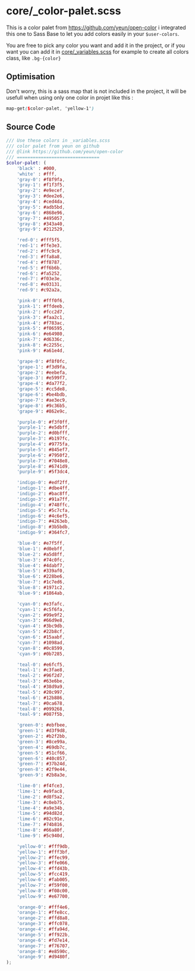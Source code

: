 # core/_color-palet.scss

This is a color palet from https://github.com/yeun/open-color i integrated this one to Sass Base to let you add colors easily in your `$user-colors`.

You are free to pick any color you want and add it in the project, or if you want you can add it in [core/_variables.scss](guide/core/variables.md) for example to create all colors class, like `.bg-{color}` 

## Optimisation

Don't worry, this is a sass map that is not included in the project, it will be usefull when using only one color in projet like this : 

```scss
map-get($color-palet, 'yellow-1')
```

## Source Code

```scss
/// Use these colors in _variables.scss
/// color palet from yeun on github
/// @link https://github.com/yeun/open-color
/// ===============================
$color-palet: (
	'black' : #000,
	'white' : #fff,
	'gray-0': #f8f9fa,
	'gray-1': #f1f3f5,
	'gray-2': #e9ecef,
	'gray-3': #dee2e6,
	'gray-4': #ced4da,
	'gray-5': #adb5bd,
	'gray-6': #868e96,
	'gray-7': #495057,
	'gray-8': #343a40,
	'gray-9': #212529,

	'red-0': #fff5f5,
	'red-1': #ffe3e3,
	'red-2': #ffc9c9,
	'red-3': #ffa8a8,
	'red-4': #ff8787,
	'red-5': #ff6b6b,
	'red-6': #fa5252,
	'red-7': #f03e3e,
	'red-8': #e03131,
	'red-9': #c92a2a,

	'pink-0': #fff0f6,
	'pink-1': #ffdeeb,
	'pink-2': #fcc2d7,
	'pink-3': #faa2c1,
	'pink-4': #f783ac,
	'pink-5': #f06595,
	'pink-6': #e64980,
	'pink-7': #d6336c,
	'pink-8': #c2255c,
	'pink-9': #a61e4d,

	'grape-0': #f8f0fc,
	'grape-1': #f3d9fa,
	'grape-2': #eebefa,
	'grape-3': #e599f7,
	'grape-4': #da77f2,
	'grape-5': #cc5de8,
	'grape-6': #be4bdb,
	'grape-7': #ae3ec9,
	'grape-8': #9c36b5,
	'grape-9': #862e9c,

	'purple-0': #f3f0ff,
	'purple-1': #e5dbff,
	'purple-2': #d0bfff,
	'purple-3': #b197fc,
	'purple-4': #9775fa,
	'purple-5': #845ef7,
	'purple-6': #7950f2,
	'purple-7': #7048e8,
	'purple-8': #6741d9,
	'purple-9': #5f3dc4,

	'indigo-0': #edf2ff,
	'indigo-1': #dbe4ff,
	'indigo-2': #bac8ff,
	'indigo-3': #91a7ff,
	'indigo-4': #748ffc,
	'indigo-5': #5c7cfa,
	'indigo-6': #4c6ef5,
	'indigo-7': #4263eb,
	'indigo-8': #3b5bdb,
	'indigo-9': #364fc7,

	'blue-0': #e7f5ff,
	'blue-1': #d0ebff,
	'blue-2': #a5d8ff,
	'blue-3': #74c0fc,
	'blue-4': #4dabf7,
	'blue-5': #339af0,
	'blue-6': #228be6,
	'blue-7': #1c7ed6,
	'blue-8': #1971c2,
	'blue-9': #1864ab,

	'cyan-0': #e3fafc,
	'cyan-1': #c5f6fa,
	'cyan-2': #99e9f2,
	'cyan-3': #66d9e8,
	'cyan-4': #3bc9db,
	'cyan-5': #22b8cf,
	'cyan-6': #15aabf,
	'cyan-7': #1098ad,
	'cyan-8': #0c8599,
	'cyan-9': #0b7285,

	'teal-0': #e6fcf5,
	'teal-1': #c3fae8,
	'teal-2': #96f2d7,
	'teal-3': #63e6be,
	'teal-4': #38d9a9,
	'teal-5': #20c997,
	'teal-6': #12b886,
	'teal-7': #0ca678,
	'teal-8': #099268,
	'teal-9': #087f5b,

	'green-0': #ebfbee,
	'green-1': #d3f9d8,
	'green-2': #b2f2bb,
	'green-3': #8ce99a,
	'green-4': #69db7c,
	'green-5': #51cf66,
	'green-6': #40c057,
	'green-7': #37b24d,
	'green-8': #2f9e44,
	'green-9': #2b8a3e,

	'lime-0': #f4fce3,
	'lime-1': #e9fac8,
	'lime-2': #d8f5a2,
	'lime-3': #c0eb75,
	'lime-4': #a9e34b,
	'lime-5': #94d82d,
	'lime-6': #82c91e,
	'lime-7': #74b816,
	'lime-8': #66a80f,
	'lime-9': #5c940d,

	'yellow-0': #fff9db,
	'yellow-1': #fff3bf,
	'yellow-2': #ffec99,
	'yellow-3': #ffe066,
	'yellow-4': #ffd43b,
	'yellow-5': #fcc419,
	'yellow-6': #fab005,
	'yellow-7': #f59f00,
	'yellow-8': #f08c00,
	'yellow-9': #e67700,

	'orange-0': #fff4e6,
	'orange-1': #ffe8cc,
	'orange-2': #ffd8a8,
	'orange-3': #ffc078,
	'orange-4': #ffa94d,
	'orange-5': #ff922b,
	'orange-6': #fd7e14,
	'orange-7': #f76707,
	'orange-8': #e8590c,
	'orange-9': #d9480f,
);
```